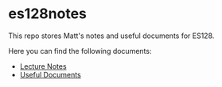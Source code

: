 # es128notesThis repo stores Matt's notes and useful documents for ES128. Here you can find the following documents:* [Lecture Notes](../Lecture%20Notes)* [Useful Documents](https://github.com/matheuscfernandes/es128notes/tree/master/Useful%20Docs)